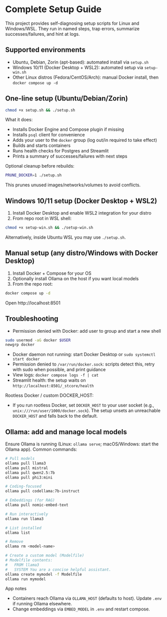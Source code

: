 # Complete Setup Guide

This project provides self-diagnosing setup scripts for Linux and Windows/WSL. They run in named steps, trap errors, summarize successes/failures, and hint at logs.

## Supported environments
- Ubuntu, Debian, Zorin (apt-based): automated install via `setup.sh`
- Windows 10/11 (Docker Desktop + WSL2): automated setup via `setup-win.sh`
- Other Linux distros (Fedora/CentOS/Arch): manual Docker install, then `docker compose up -d`

## One-line setup (Ubuntu/Debian/Zorin)
```bash
chmod +x setup.sh && ./setup.sh
```

What it does:
- Installs Docker Engine and Compose plugin if missing
- Installs `psql` client for convenience
- Adds your user to the `docker` group (log out/in required to take effect)
- Builds and starts containers
- Runs health checks for Postgres and Streamlit
- Prints a summary of successes/failures with next steps

Optional cleanup before rebuilds:
```bash
PRUNE_DOCKER=1 ./setup.sh
```
This prunes unused images/networks/volumes to avoid conflicts.

## Windows 10/11 setup (Docker Desktop + WSL2)
1) Install Docker Desktop and enable WSL2 integration for your distro
2) From repo root in WSL shell:
```bash
chmod +x setup-win.sh && ./setup-win.sh
```
Alternatively, inside Ubuntu WSL you may use `./setup.sh`.

## Manual setup (any distro/Windows with Docker Desktop)
1) Install Docker + Compose for your OS
2) Optionally install Ollama on the host if you want local models
3) From the repo root:
```bash
docker compose up -d
```
Open http://localhost:8501

## Troubleshooting
- Permission denied with Docker: add user to group and start a new shell
```bash
sudo usermod -aG docker $USER
newgrp docker
```
- Docker daemon not running: start Docker Desktop or `sudo systemctl start docker`
- Permission denied to `/var/run/docker.sock`: scripts detect this, retry with sudo when possible, and print guidance
- View logs: `docker compose logs -f | cat`
- Streamlit health: the setup waits on `http://localhost:8501/_stcore/health`

Rootless Docker / custom DOCKER_HOST:
- If you run rootless Docker, set `DOCKER_HOST` to your user socket (e.g., `unix:///run/user/1000/docker.sock`). The setup unsets an unreachable `DOCKER_HOST` and falls back to the default.

## Ollama: add and manage local models

Ensure Ollama is running (Linux: `ollama serve`; macOS/Windows: start the Ollama app). Common commands:

```bash
# Pull models
ollama pull llama3
ollama pull mistral
ollama pull qwen2.5:7b
ollama pull phi3:mini

# Coding-focused
ollama pull codellama:7b-instruct

# Embeddings (for RAG)
ollama pull nomic-embed-text

# Run interactively
ollama run llama3

# List installed
ollama list

# Remove
ollama rm <model-name>

# Create a custom model (Modelfile)
# Modelfile contents:
#   FROM llama3
#   SYSTEM You are a concise helpful assistant.
ollama create mymodel -f Modelfile
ollama run mymodel
```

App notes
- Containers reach Ollama via `OLLAMA_HOST` (defaults to host). Update `.env` if running Ollama elsewhere.
- Change embeddings via `EMBED_MODEL` in `.env` and restart compose.